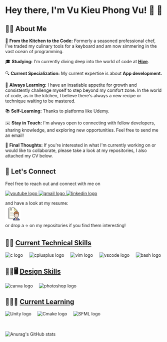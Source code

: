 # Hey there, I'm Vu Kieu Phong Vu! :wave: :rocket:

## :man_student: About Me 

🍲 **From the Kitchen to the Code:** Formerly a seasoned professional chef, I've traded my culinary tools for a keyboard and am now simmering in the vast ocean of programming.

🎓 **Studying:** I'm currently diving deep into the world of code at <a href="https://www.hive.fi/en/" target="_blank">**Hive**</a>.

🔍 **Current Specialization:** My current expertise is about **App development.**

🚀 **Always Learning:** I have an insatiable appetite for growth and consistently challenge myself to step beyond my comfort zone. In the world of code, as in the kitchen, I believe there's always a new recipe or technique waiting to be mastered.

:books: **Self-Learning:** Thanks to platforms like Udemy.

✉️ **Stay in Touch:** I'm always open to connecting with fellow developers, sharing knowledge, and exploring new opportunities. Feel free to send me an email!

🌟  **Final Thoughts:** If you're interested in what I'm currently working on or would like to collaborate, please take a look at my repositories, I also attached my CV below.

###
###

## :handshake: Let's Connect

Feel free to reach out and connect with me on 
  <!-- <img src="https://img.shields.io/static/v1?message=Discord&logo=discord&label=&color=7289DA&logoColor=white&labelColor=&style=for-the-badge" height="35" alt="discord logo"  /> -->
<div align="left">
  <a href="https://www.youtube.com/channel/UC4yqTlw-0LxCW4b7RZvPbug" target="_blank"> 
    <img src="https://img.shields.io/static/v1?message=Youtube&logo=youtube&label=&color=FF0000&logoColor=white&labelColor=&style=for-the-badge" height="35" alt="youtube logo"  /> 
  </a>
  <a href="mailto:vuvu.connect@gmail.com" target="_blank">
    <img src="https://img.shields.io/static/v1?message=Gmail&logo=gmail&label=&color=D14836&logoColor=white&labelColor=&style=for-the-badge" height="35" alt="gmail logo" /> 
  </a>
  <a href="https://www.linkedin.com/in/vu-kieu-phong-vu-58b623141" target="_blank">
    <img src="https://img.shields.io/static/v1?message=LinkedIn&logo=linkedin&label=&color=0077B5&logoColor=white&labelColor=&style=for-the-badge https://www.linkedin.com/in/vu-kieu-phong-vu-58b623141" height="35" alt="linkedin logo"/>
  </a>
</div>


and have a look at my resume: <br>
 <a href="https://drive.google.com/file/d/1h4Syrbks2KnYwYAUWmnqcGKyUfediGw4/view?usp=sharing" target="_blank">
    <img src="https://github.com/kieubo90/kieubo90/blob/main/icons8-resume-100.png?raw=true" height="50" width="50" alt="linkedin logo"/>
</a> <br>
or drop a :star: on my repositories if you find them interesting!

## &#129489;&#8205;&#128187; [Current Technical Skills](#tech-skills)
<a name="tech-skills"></a>
<div align="left">
  <img src="https://cdn.jsdelivr.net/gh/devicons/devicon/icons/c/c-original.svg" height="30" alt="c logo"  />
  <img width="12" />
  <img src="https://cdn.jsdelivr.net/gh/devicons/devicon/icons/cplusplus/cplusplus-original.svg" height="30" alt="cplusplus logo"  />
  <img width="12" />
  <img src="https://cdn.jsdelivr.net/gh/devicons/devicon/icons/vim/vim-original.svg" height="30" alt="vim logo" />
  <img width="12" />
  <img src="https://cdn.jsdelivr.net/gh/devicons/devicon/icons/vscode/vscode-original.svg" height="30" alt="vscode logo" />
  <img width="12" />
  <img src="https://cdn.jsdelivr.net/gh/devicons/devicon/icons/bash/bash-original.svg" height="30" alt="bash logo" />
</div>


## &#128104;&#8205;&#127912;&#128421;&#65039; [Design Skills](#design-skills)
<a name="design-skills"></a>
<div align="left">
  <img src="https://cdn.jsdelivr.net/gh/devicons/devicon/icons/canva/canva-original.svg" height="30" alt="canva logo" />
  <img width="12" />
  <img src="https://cdn.jsdelivr.net/gh/devicons/devicon/icons/photoshop/photoshop-plain.svg" height="30" alt="photoshop logo" />
</div>

## &#128104;&#8205;&#128187;&#128214; [Current Learning](#learn-skills)
<a name="learn-skills"></a>
<div align="left">
  <img src="https://cdn.jsdelivr.net/gh/devicons/devicon/icons/unity/unity-original.svg" height="30" alt="Unity logo" />
  <img width="12" />
  <img src="https://cdn.jsdelivr.net/gh/devicons/devicon/icons/cmake/cmake-original.svg" height="30" alt="Cmake logo" />
  <img width="12" />
  <img src="https://www.sfml-dev.org/download/goodies/sfml-logo.svg" height="30" alt="SFML logo" />
</div>
<br>
<br>

![Anurag's GitHub stats](https://github-readme-stats.vercel.app/api?username=kieubo90&theme=calm_pink_icons=true)

